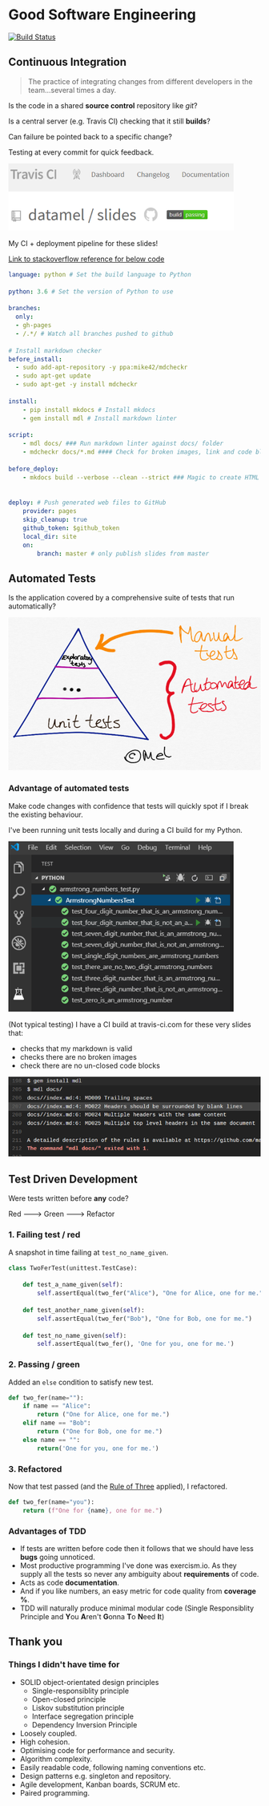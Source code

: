 # Good Software Engineering

[![Build Status](https://travis-ci.com/datamel/slides.svg?branch=master)](https://travis-ci.com/datamel/slides)

## Continuous Integration

> The practice of integrating changes from different developers in the team...several times a day.

Is the code in a shared **source control** repository like *git*?

Is a central server (e.g. Travis CI) checking that it still **builds**?

Can failure be pointed back to a specific change?

Testing at every commit for quick feedback.

![VSCodeTests](build_pass-resized.png)

My CI + deployment pipeline for these slides!

[Link to stackoverflow reference for below code](https://stackoverflow.com/questions/50892018/auto-build-an-mkdocs-documentation-in-travis-ci)

```yaml
language: python # Set the build language to Python

python: 3.6 # Set the version of Python to use

branches:
  only:
  - gh-pages
  - /.*/ # Watch all branches pushed to github

# Install markdown checker
before_install:
  - sudo add-apt-repository -y ppa:mike42/mdcheckr
  - sudo apt-get update
  - sudo apt-get -y install mdcheckr

install:
    - pip install mkdocs # Install mkdocs
    - gem install mdl # Install markdown linter

script:
    - mdl docs/ ### Run markdown linter against docs/ folder
    - mdcheckr docs/*.md #### Check for broken images, link and code blocks

before_deploy:
    - mkdocs build --verbose --clean --strict ### Magic to create HTML from my markdown


deploy: # Push generated web files to GitHub
    provider: pages
    skip_cleanup: true
    github_token: $github_token
    local_dir: site
    on:
        branch: master # only publish slides from master
```

## Automated Tests

Is the application covered by a comprehensive suite of tests that run automatically?

![Testing Pyramid](pyramidresized.png)

### Advantage of automated tests

Make code changes with confidence that tests will quickly spot if I break the existing behaviour.

I've been running unit tests locally and during a CI build for my Python.

![VSCodeTests](vscodetestrunner-resized.png)

(Not typical testing) I have a CI build at travis-ci.com for these very slides that:

- checks that my markdown is valid
- checks there are no broken images
- check there are no un-closed code blocks

![alt text](markdowntestfail.png)

## Test Driven Development

Were tests written before **any** code?

Red ---> Green ---> Refactor

### 1. Failing test / red

A snapshot in time failing at `test_no_name_given`.

```python
class TwoFerTest(unittest.TestCase):

    def test_a_name_given(self):
        self.assertEqual(two_fer("Alice"), "One for Alice, one for me.")

    def test_another_name_given(self):
        self.assertEqual(two_fer("Bob"), "One for Bob, one for me.")

    def test_no_name_given(self):
        self.assertEqual(two_fer(), 'One for you, one for me.')

```

### 2. Passing / green

Added an `else` condition to satisfy new test.

```python
def two_fer(name=""):
    if name == "Alice":
        return ("One for Alice, one for me.")
    elif name == "Bob":
        return ("One for Bob, one for me.")
    else name == "":
        return('One for you, one for me.')
```

### 3. Refactored

Now that test passed (and the [Rule of Three](https://en.wikipedia.org/wiki/Rule_of_three_(computer_programming)) applied), I refactored.

```python
def two_fer(name="you"):
    return (f"One for {name}, one for me.")
```

### Advantages of TDD

- If tests are written before code then it follows that we should have less **bugs** going unnoticed.
- Most productive programming I've done was exercism.io. As they supply all the tests so never any ambiguity about **requirements** of code.
- Acts as code **documentation**.
- And if you like numbers, an easy metric for code quality from **coverage %**.
- TDD will naturally produce minimal modular code (Single Responsiblity Principle and **Y**ou **A**ren't **G**onna **T**o **N**eed **I**t)

## **Thank** **you**

### Things I didn't have time for

- SOLID  object-orientated design principles
  - Single-responsiblity principle
  - Open-closed principle
  - Liskov substitution principle
  - Interface segregation principle
  - Dependency Inversion Principle
- Loosely coupled.
- High cohesion.
- Optimising code for performance and security.
- Algorithm complexity.
- Easily readable code, following naming conventions etc. 
- Design patterns e.g. singleton and repository.
- Agile development, Kanban boards, SCRUM etc.
- Paired programming.

